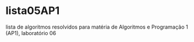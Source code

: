 # lista05AP1
 lista de algoritmos resolvidos para matéria de Algoritmos e Programação 1 (AP1), laboratório 06
